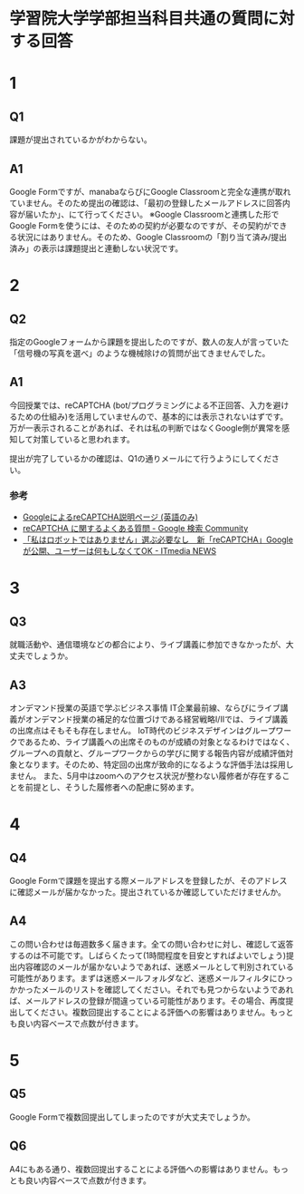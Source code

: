# 学習院大学学部担当科目共通の質問に対する回答

# 1
## Q1
課題が提出されているかがわからない。
## A1
Google Formですが、manabaならびにGoogle Classroomと完全な連携が取れていません。そのため提出の確認は、「最初の登録したメールアドレスに回答内容が届いたか」、にて行ってください。
※Google Classroomと連携した形でGoogle Formを使うには、そのための契約が必要なのですが、その契約ができる状況にはありません。そのため、Google Classroomの「割り当て済み/提出済み」の表示は課題提出と連動しない状況です。

# 2
## Q2
指定のGoogleフォームから課題を提出したのですが、数人の友人が言っていた「信号機の写真を選べ」のような機械除けの質問が出てきませんでした。

## A1
今回授業では、reCAPTCHA (bot/プログラミングによる不正回答、入力を避けるための仕組み)を活用していませんので、基本的には表示されないはずです。万が一表示されることがあれば、それは私の判断ではなくGoogle側が異常を感知して対策していると思われます。

提出が完了しているかの確認は、Q1の通りメールにて行うようにしてください。

### 参考
- [GoogleによるreCAPTCHA説明ページ (英語のみ)](https://support.google.com/recaptcha/?hl=en)
- [reCAPTCHA に関するよくある質問 \- Google 検索 Community](https://support.google.com/websearch/thread/2145243?hl=ja)
- [「私はロボットではありません」選ぶ必要なし　新「reCAPTCHA」Googleが公開、ユーザーは何もしなくてOK \- ITmedia NEWS](https://www.itmedia.co.jp/news/articles/1810/30/news109.html)

# 3
## Q3
就職活動や、通信環境などの都合により、ライブ講義に参加できなかったが、大丈夫でしょうか。

## A3
オンデマンド授業の英語で学ぶビジネス事情 IT企業最前線、ならびにライブ講義がオンデマンド授業の補足的な位置づけである経営戦略I/IIでは、ライブ講義の出席点はそもそも存在しません。
IoT時代のビジネスデザインはグループワークであるため、ライブ講義への出席そのものが成績の対象となるわけではなく、グループへの貢献と、グループワークからの学びに関する報告内容が成績評価対象となります。そのため、特定回の出席が致命的になるような評価手法は採用しません。
また、5月中はzoomへのアクセス状況が整わない履修者が存在することを前提とし、そうした履修者への配慮に努めます。

# 4
## Q4
Google Formで課題を提出する際メールアドレスを登録したが、そのアドレスに確認メールが届かなかった。提出されているか確認していただけませんか。

## A4
この問い合わせは毎週数多く届きます。全ての問い合わせに対し、確認して返答するのは不可能です。しばらくたって(1時間程度を目安とすればよいでしょう)提出内容確認のメールが届かないようであれば、迷惑メールとして判別されている可能性があります。まずは迷惑メールフォルダなど、迷惑メールフィルタにひっかかったメールのリストを確認してください。それでも見つからないようであれば、メールアドレスの登録が間違っている可能性があります。その場合、再度提出してください。複数回提出することによる評価への影響はありません。もっとも良い内容ベースで点数が付きます。

# 5
## Q5
Google Formで複数回提出してしまったのですが大丈夫でしょうか。

## Q6
A4にもある通り、複数回提出することによる評価への影響はありません。もっとも良い内容ベースで点数が付きます。

